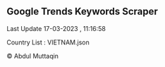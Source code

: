 

## Google Trends Keywords Scraper 
 
Last Update 17-03-2023 , 11:16:58

Country List :
VIETNAM.json



© Abdul Muttaqin 
